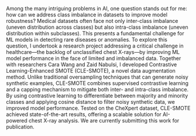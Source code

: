 Among the many intriguing problems in AI, one question stands out for me: how can we address class imbalance in datasets to improve model robustness? Medical datasets often face not only inter-class imbalance (uneven distribution across classes) but also intra-class imbalance (uneven distribution within subclasses). This presents a fundamental challenge for ML models in detecting rare diseases or anomalies.
To explore this question, I undertook a research project addressing a critical challenge in healthcare—the backlog of unclassified chest X-rays—by improving ML model performance in the face of limited and imbalanced data. Together with researchers Cara Wang and Zaid Nabulsi, I developed Contrastive Learning-Enhanced SMOTE (CLE-SMOTE), a novel data augmentation method. Unlike traditional oversampling techniques that can generate noisy synthetic examples, CLE-SMOTE combines supervised contrastive learning and a capping mechanism to mitigate both inter- and intra-class imbalance. By using contrastive learning to differentiate between majority and minority classes and applying cosine distance to filter noisy synthetic data, we improved model performance. Tested on the CheXpert dataset, CLE-SMOTE achieved state-of-the-art results, offering a scalable solution for AI-powered chest X-ray analysis. We are currently submitting this work for publication.
